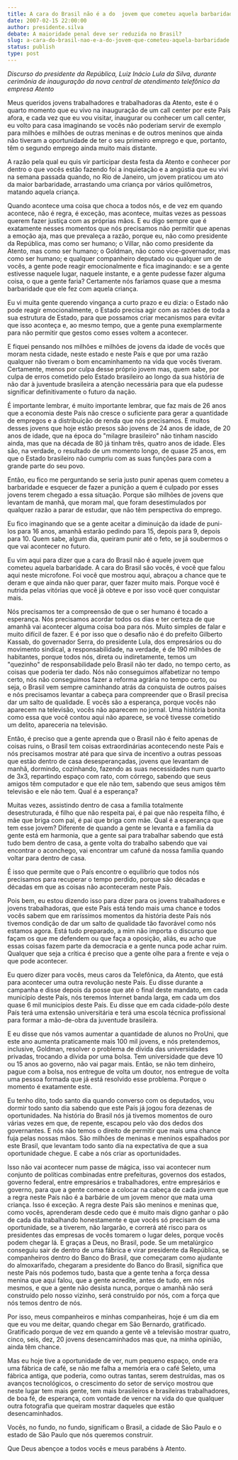 ```yaml
---
title: A cara do Brasil não é a do  jovem que cometeu aquela barbaridade
date: 2007-02-15 22:00:00
author: presidente.silva
debate: A maioridade penal deve ser reduzida no Brasil?
slug: a-cara-do-brasil-nao-e-a-do-jovem-que-cometeu-aquela-barbaridade
status: publish 
type: post
---
```


*Discurso do presidente da República, Luiz Inácio Lula da Silva, durante cerimônia de inauguração da nova central de atendimento telefônico da empresa Atento*  
  
Meus queridos jovens trabalhadores e trabalhadoras da Atento, este é o quarto momento que eu vivo na inauguração de um call center por este País afora, e cada vez que eu vou visitar, inaugurar ou conhecer um call center, eu volto para casa imaginando se vocês não poderiam servir de exemplo para milhões e milhões de outras meninas e de outros meninos que ainda não tiveram a oportunidade de ter o seu primeiro emprego e que, portanto, têm o segundo emprego ainda muito mais distante.  
  
A razão pela qual eu quis vir participar desta festa da Atento e conhecer por dentro o que vocês estão fazendo foi a inquietação e a angústia que eu vivi na semana passada quando, no Rio de Janeiro, um jovem praticou um ato da maior barbaridade, arrastando uma criança por vários quilômetros, matando aquela criança.  
  
Quando acontece uma coisa que choca a todos nós, e de vez em quando acontece, não é regra, é exceção, mas acontece, muitas vezes as pessoas querem fazer justiça com as próprias mãos. E eu digo sempre que é exatamente nesses momentos que nós precisamos não permitir que apenas a emoção aja, mas que prevaleça a razão, porque eu, não como presidente da República, mas como ser humano; o Villar, não como presidente da Atento, mas como ser humano; o Goldman, não como vice-governador, mas como ser humano; e qualquer companheiro deputado ou qualquer um de vocês, a gente pode reagir emocionalmente e fica imaginando: e se a gente estivesse naquele lugar, naquele instante, e a gente pudesse fazer alguma coisa, o que a gente faria? Certamente nós faríamos quase que a mesma barbaridade que ele fez com aquela criança.   
  
Eu vi muita gente querendo vingança a curto prazo e eu dizia: o Estado não pode reagir emocionalmente, o Estado precisa agir com as razões de toda a sua estrutura de Estado, para que possamos criar mecanismos para evitar que isso aconteça e, ao mesmo tempo, que a gente puna exemplarmente para não permitir que gestos como esses voltem a acontecer.   
  
E fiquei pensando nos milhões e milhões de jovens da idade de vocês que moram nesta cidade, neste estado e neste País e que por uma razão qualquer não tiveram o bom encaminhamento na vida que vocês tiveram. Certamente, menos por culpa desse próprio jovem mas, quem sabe, por culpa de erros cometido pelo Estado brasileiro ao longo da sua história de não dar à juventude brasileira a atenção necessária para que ela pudesse significar definitivamente o futuro da nação.   
  
É importante lembrar, é muito importante lembrar, que faz mais de 26 anos que a economia deste País não cresce o suficiente para gerar a quantidade de empregos e a distribuição de renda que nós precisamos. E muitos desses jovens que hoje estão presos são jovens de 24 anos de idade, de 20 anos de idade, que na época do "milagre brasileiro" não tinham nascido ainda, mas que na década de 80 já tinham três, quatro anos de idade. Eles são, na verdade, o resultado de um momento longo, de quase 25 anos, em que o Estado brasileiro não cumpriu com as suas funções para com a grande parte do seu povo.   
  
Então, eu fico me perguntando se seria justo punir apenas quem cometeu a barbaridade e esquecer de fazer a punição a quem é culpado por esses jovens terem chegado a essa situação. Porque são milhões de jovens que levantam de manhã, que moram mal, que foram desestimulados por qualquer razão a parar de estudar, que não têm perspectiva do emprego.   
  
Eu fico imaginando que se a gente aceitar a diminuição da idade de puni-los para 16 anos, amanhã estarão pedindo para 15, depois para 9, depois para 10. Quem sabe, algum dia, queiram punir até o feto, se já soubermos o que vai acontecer no futuro.  
  
Eu vim aqui para dizer que a cara do Brasil não é aquele jovem que cometeu aquela barbaridade. A cara do Brasil são vocês, é você que falou aqui neste microfone. Foi você que mostrou aqui, abraçou a chance que te deram e que ainda não quer parar, quer fazer muito mais. Porque você é nutrida pelas vitórias que você já obteve e por isso você quer conquistar mais.  
  
Nós precisamos ter a compreensão de que o ser humano é tocado a esperança. Nós precisamos acordar todos os dias e ter certeza de que amanhã vai acontecer alguma coisa boa para nós. Muito simples de falar e muito difícil de fazer. E é por isso que o desafio não é do prefeito Gilberto Kassab, do governador Serra, do presidente Lula, dos empresários ou do movimento sindical, a responsabilidade, na verdade, é de 190 milhões de habitantes, porque todos nós, direta ou indiretamente, temos um "quezinho" de responsabilidade pelo Brasil não ter dado, no tempo certo, as coisas que poderia ter dado. Nós não conseguimos alfabetizar no tempo certo, nós não conseguimos fazer a reforma agrária no tempo certo, ou seja, o Brasil vem sempre caminhando atrás da conquista de outros países e nós precisamos levantar a cabeça para compreender que o Brasil precisa dar um salto de qualidade. E vocês são a esperança, porque vocês não aparecem na televisão, vocês não aparecem no jornal. Uma história bonita como essa que você contou aqui não aparece, se você tivesse cometido um delito, apareceria na televisão.  
  
Então, é preciso que a gente aprenda que o Brasil não é feito apenas de coisas ruins, o Brasil tem coisas extraordinárias acontecendo neste País e nós precisamos mostrar até para que sirva de incentivo a outras pessoas que estão dentro de casa desesperançadas, jovens que levantam de manhã, dormindo, cozinhando, fazendo as suas necessidades num quarto de 3x3, repartindo espaço com rato, com córrego, sabendo que seus amigos têm computador e que ele não tem, sabendo que seus amigos têm televisão e ele não tem. Qual é a esperança?  
  
Muitas vezes, assistindo dentro de casa a família totalmente desestruturada, é filho que não respeita pai, é pai que não respeita filho, é mãe que briga com pai, é pai que briga com mãe. Qual é a esperança que tem esse jovem? Diferente de quando a gente se levanta e a família da gente está em harmonia, que a gente sai para trabalhar sabendo que está tudo bem dentro de casa, a gente volta do trabalho sabendo que vai encontrar o aconchego, vai encontrar um cafuné da nossa família quando voltar para dentro de casa.  
  
É isso que permite que o País encontre o equilíbrio que todos nós precisamos para recuperar o tempo perdido, porque são décadas e décadas em que as coisas não aconteceram neste País.  
  
Pois bem, eu estou dizendo isso para dizer para os jovens trabalhadores e jovens trabalhadoras, que este País está tendo mais uma chance e todos vocês sabem que em raríssimos momentos da história deste País nós tivemos condição de dar um salto de qualidade tão favorável como nós estamos agora. Está tudo preparado, a mim não importa o discurso que façam os que me defendem ou que faça a oposição, aliás, eu acho que essas coisas fazem parte da democracia e a gente nunca pode achar ruim. Qualquer que seja a crítica é preciso que a gente olhe para a frente e veja o que pode acontecer.  
  
Eu quero dizer para vocês, meus caros da Telefônica, da Atento, que está para acontecer uma outra revolução neste País. Eu disse durante a campanha e disse depois da posse que até o final deste mandato, em cada município deste País, nós teremos Internet banda larga, em cada um dos quase 6 mil municípios deste País. Eu disse que em cada cidade-pólo deste País terá uma extensão universitária e terá uma escola técnica profissional para formar a mão-de-obra da juventude brasileira.  
  
E eu disse que nós vamos aumentar a quantidade de alunos no ProUni, que este ano aumenta praticamente mais 100 mil jovens, e nós pretendemos, inclusive, Goldman, resolver o problema de dívida das universidades privadas, trocando a dívida por uma bolsa. Tem universidade que deve 10 ou 15 anos ao governo, não vai pagar mais. Então, se não tem dinheiro, pague com a bolsa, nos entregue de volta um doutor, nos entregue de volta uma pessoa formada que já está resolvido esse problema. Porque o momento é exatamente este.   
  
Eu tenho dito, todo santo dia quando converso com os deputados, vou dormir todo santo dia sabendo que este País já jogou fora dezenas de oportunidades. Na história do Brasil nós já tivemos momentos de ouro várias vezes em que, de repente, escapou pelo vão dos dedos dos governantes. E nós não temos o direito de permitir que mais uma chance fuja pelas nossas mãos. São milhões de meninas e meninos espalhados por este Brasil, que levantam todo santo dia na expectativa de que a sua oportunidade chegue. E cabe a nós criar as oportunidades.   
  
Isso não vai acontecer num passe de mágica, isso vai acontecer num conjunto de políticas combinadas entre prefeituras, governos dos estados, governo federal, entre empresários e trabalhadores, entre empresários e governo, para que a gente comece a colocar na cabeça de cada jovem que a regra neste País não é a barbárie de um jovem menor que mata uma criança. Isso é exceção. A regra deste País são meninos e meninas que, como vocês, aprenderam desde cedo que é muito mais digno ganhar o pão de cada dia trabalhando honestamente e que vocês só precisam de uma oportunidade, se a tiverem, não largarão, e correrá até risco para os presidentes das empresas de vocês tomarem o lugar deles, porque vocês podem chegar lá. E graças a Deus, no Brasil, pode. Se um metalúrgico conseguiu sair de dentro de uma fábrica e virar presidente da República, se companheiros dentro do Banco do Brasil, que começaram como ajudante do almoxarifado, chegaram a presidente do Banco do Brasil, significa que neste País nós podemos tudo, basta que a gente tenha a força dessa menina que aqui falou, que a gente acredite, antes de tudo, em nós mesmos, e que a gente não desista nunca, porque o amanhã não será construído pelo nosso vizinho, será construído por nós, com a força que nós temos dentro de nós.  
  
Por isso, meus companheiros e minhas companheiras, hoje é um dia em que eu vou me deitar, quando chegar em São Bernardo, gratificado. Gratificado porque de vez em quando a gente vê a televisão mostrar quatro, cinco, seis, dez, 20 jovens desencaminhados mas que, na minha opinião, ainda têm chance.  
  
Mas eu hoje tive a oportunidade de ver, num pequeno espaço, onde era uma fábrica de café, se não me falha a memória era o café Seleto, uma fábrica antiga, que poderia, como outras tantas, serem destruídas, mas os avanços tecnológicos, o crescimento do setor de serviço mostrou que neste lugar tem mais gente, tem mais brasileiros e brasileiras trabalhadores, de boa fé, de esperança, com vontade de vencer na vida do que qualquer outra fotografia que queiram mostrar daqueles que estão desencaminhados.   
  
Vocês, no fundo, no fundo, significam o Brasil, a cidade de São Paulo e o estado de São Paulo que nós queremos construir.  
  
Que Deus abençoe a todos vocês e meus parabéns à Atento.
